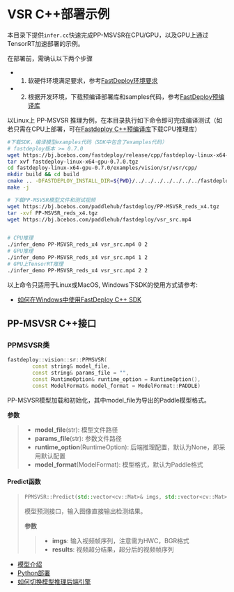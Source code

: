 # VSR C++部署示例

本目录下提供`infer.cc`快速完成PP-MSVSR在CPU/GPU，以及GPU上通过TensorRT加速部署的示例。

在部署前，需确认以下两个步骤

- 1. 软硬件环境满足要求，参考[FastDeploy环境要求](../../../../../docs/cn/build_and_install/download_prebuilt_libraries.md)  
- 2. 根据开发环境，下载预编译部署库和samples代码，参考[FastDeploy预编译库](../../../../../docs/cn/build_and_install/download_prebuilt_libraries.md)

以Linux上 PP-MSVSR 推理为例，在本目录执行如下命令即可完成编译测试（如若只需在CPU上部署，可在[Fastdeploy C++预编译库](../../../../../docs/cn/build_and_install/download_prebuilt_libraries.md/CPP_prebuilt_libraries.md)下载CPU推理库）

```bash
#下载SDK，编译模型examples代码（SDK中包含了examples代码）
# fastdeploy版本 >= 0.7.0
wget https://bj.bcebos.com/fastdeploy/release/cpp/fastdeploy-linux-x64-gpu-0.7.0.tgz
tar xvf fastdeploy-linux-x64-gpu-0.7.0.tgz
cd fastdeploy-linux-x64-gpu-0.7.0/examples/vision/sr/vsr/cpp/
mkdir build && cd build
cmake .. -DFASTDEPLOY_INSTALL_DIR=${PWD}/../../../../../../../fastdeploy-linux-x64-gpu-0.7.0
make -j

# 下载PP-MSVSR模型文件和测试视频
wget https://bj.bcebos.com/paddlehub/fastdeploy/PP-MSVSR_reds_x4.tgz
tar -xvf PP-MSVSR_reds_x4.tgz
wget https://bj.bcebos.com/paddlehub/fastdeploy/vsr_src.mp4


# CPU推理
./infer_demo PP-MSVSR_reds_x4 vsr_src.mp4 0 2
# GPU推理
./infer_demo PP-MSVSR_reds_x4 vsr_src.mp4 1 2
# GPU上TensorRT推理
./infer_demo PP-MSVSR_reds_x4 vsr_src.mp4 2 2
```

以上命令只适用于Linux或MacOS, Windows下SDK的使用方式请参考:  
- [如何在Windows中使用FastDeploy C++ SDK](../../../../../docs/cn/faq/use_sdk_on_windows.md)

## PP-MSVSR C++接口

### PPMSVSR类

```c++
fastdeploy::vision::sr::PPMSVSR(
        const string& model_file,
        const string& params_file = "",
        const RuntimeOption& runtime_option = RuntimeOption(),
        const ModelFormat& model_format = ModelFormat::PADDLE)
```

PP-MSVSR模型加载和初始化，其中model_file为导出的Paddle模型格式。

**参数**

> * **model_file**(str): 模型文件路径
> * **params_file**(str): 参数文件路径
> * **runtime_option**(RuntimeOption): 后端推理配置，默认为None，即采用默认配置
> * **model_format**(ModelFormat): 模型格式，默认为Paddle格式

#### Predict函数

> ```c++
> PPMSVSR::Predict(std::vector<cv::Mat>& imgs, std::vector<cv::Mat>& results)
> ```
>
> 模型预测接口，输入图像直接输出检测结果。
>
> **参数**
>
> > * **imgs**: 输入视频帧序列，注意需为HWC，BGR格式
> > * **results**: 视频超分结果，超分后的视频帧序列

- [模型介绍](../../)
- [Python部署](../python)
- [如何切换模型推理后端引擎](../../../../../docs/cn/faq/how_to_change_backend.md)
